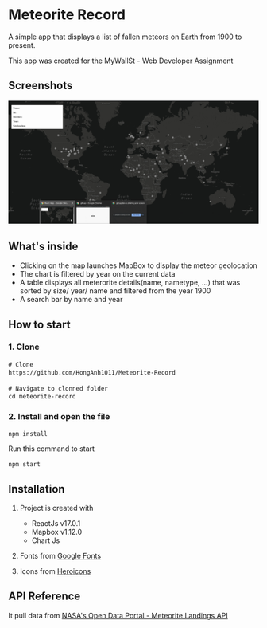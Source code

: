 # Meteorite Record

A simple app that displays a list of fallen meteors on Earth from 1900 to present.

This app was created for the MyWallSt - Web Developer Assignment

## Screenshots
![](recording.gif)


## What's inside

* Clicking on the map launches MapBox to display the meteor geolocation
* The chart is filtered by year on the current data
* A table displays all meterorite details(name, nametype, ...) that was sorted by size/ year/ name and filtered from the year 1900
* A search bar by name and year


## How to start
### 1. Clone

```
# Clone
https://github.com/HongAnh1011/Meteorite-Record

# Navigate to clonned folder
cd meteorite-record
```

### 2. Install and open the file
```
npm install
```

Run this command to start

```
npm start
```


## Installation

1. Project is created with 
	* ReactJs v17.0.1
	* Mapbox v1.12.0
	* Chart Js

2. Fonts from [Google Fonts](https://fonts.google.com/specimen/Raleway?sidebar.open=true&selection.family=Raleway:wght@400;500#standard-styles "Google Fonts")

3. Icons from [Heroicons](https://heroicons.dev/ "Heroicons")


## API Reference

It pull data from [NASA's Open Data Portal - Meteorite Landings API](https://data.nasa.gov/view/ak9y-cwf9 "Meteorite Landings API")



